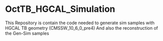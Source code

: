 # OctTB_HGCAL_Simulation
This Repository is contain the code needed to generate sim samples with HGCAL TB geometry (CMSSW_10_6_0_pre4) 
And also the reconstruction of the Gen-Sim samples
